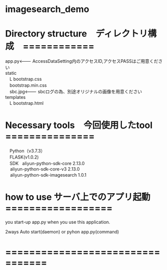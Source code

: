 # imagesearch_demo

# Directory structure　ディレクトリ構成　============


app.py<--- AccessDataSetting内のアクセスID,アクセスPASSはご用意ください  
static  
 　L bootstrap.css  
   　bootstrap.min.css  
   　sbc.jpg<--- sbcログの為、別途オリジナルの画像を用意ください  
templates  
 　L bootstrap.html  


# Necessary tools　今回使用したtool　===============  
　Python（v3.7.3）  
　FLASK(v1.0.2)  
　SDK   
    aliyun-python-sdk-core 2.13.0  
    aliyun-python-sdk-core-v3 2.13.0  
    aliyun-python-sdk-imagesearch 1.0.1　

# how to use  サーバ上でのアプリ起動　==================

you start-up app.py when you use this application.

2ways
 Auto start(daemon)
      or
 pyhon app.py(command)

# =================================
